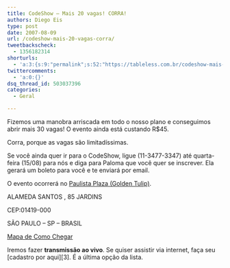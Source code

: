 ```yaml
---
title: CodeShow – Mais 20 vagas! CORRA!
authors: Diego Eis
type: post
date: 2007-08-09
url: /codeshow-mais-20-vagas-corra/
tweetbackscheck:
  - 1356182314
shorturls:
  - 'a:3:{s:9:"permalink";s:52:"https://tableless.com.br/codeshow-mais-20-vagas-corra";s:7:"tinyurl";s:26:"https://tinyurl.com/3tjwqwx";s:4:"isgd";s:19:"https://is.gd/Dv3qz7";}'
twittercomments:
  - 'a:0:{}'
dsq_thread_id: 503037396
categories:
  - Geral

---
```

Fizemos uma manobra arriscada em todo o nosso plano e conseguimos abrir mais 30 vagas! O evento ainda está custando R$45.
  
Corra, porque as vagas são limitadíssimas.

Se você ainda quer ir para o CodeShow, ligue (11-3477-3347) até quarta-feira (15/08) para nós e diga para Paloma que você quer se inscrever. Ela gerará um boleto para você e te enviará por email.

O evento ocorrerá no [Paulista Plaza (Golden Tulip)][1].

ALAMEDA SANTOS , 85 JARDINS
  
CEP:01419-000
  
SÃO PAULO &#8211; SP &#8211; BRASIL
  
[Mapa de Como Chegar][2]

Iremos fazer **transmissão ao vivo**. Se quiser assistir via internet, faça seu [cadastro por aqui][3]. É a última opção da lista.

 [1]: https://www.paulistaplaza.com.br/
 [2]: https://maps.google.com/maps/ms?ie=UTF8&om=1&msa=0&msid=100268483657177769788.0004374abd5c9656518ea&ll=-23.57152,-46.645997&spn=0.009558,0.020084&z=16